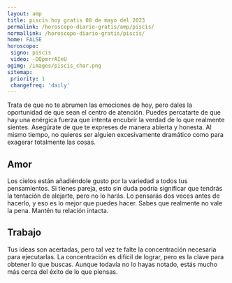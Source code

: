 ```yaml
---
layout: amp
title: piscis hoy gratis 08 de mayo del 2023 
permalink: /horoscopo-diario-gratis/amp/piscis/
normallink: /horoscopo-diario-gratis/piscis/
home: FALSE
horoscopo:
 signo: piscis
 video: -DQpmrrAIeU
ogimg: /images/piscis_char.png
sitemap:
 priority: 1
 changefreq: 'daily'
---
```



Trata de que no te abrumen las emociones de hoy, pero dales la oportunidad de que sean el centro de atención. Puedes percatarte de que hay una enérgica fuerza que intenta encubrir la verdad de lo que realmente sientes. Asegúrate de que te expreses de manera abierta y honesta. Al mismo tiempo, no quieres ser alguien excesivamente dramático como para exagerar totalmente las cosas.

## Amor

Los cielos están añadiéndole gusto por la variedad a todos tus pensamientos. Si tienes pareja, esto sin duda podría significar que tendrás la tentación de alejarte, pero no lo harás. Lo pensarás dos veces antes de hacerlo, y eso es lo mejor que puedes hacer. Sabes que realmente no vale la pena. Mantén tu relación intacta.

## Trabajo

Tus ideas son acertadas, pero tal vez te falte la concentración necesaria para ejecutarlas. La concentración es difícil de lograr, pero es la clave para obtener lo que buscas. Aunque todavía no lo hayas notado, estás mucho más cerca del éxito de lo que piensas.
